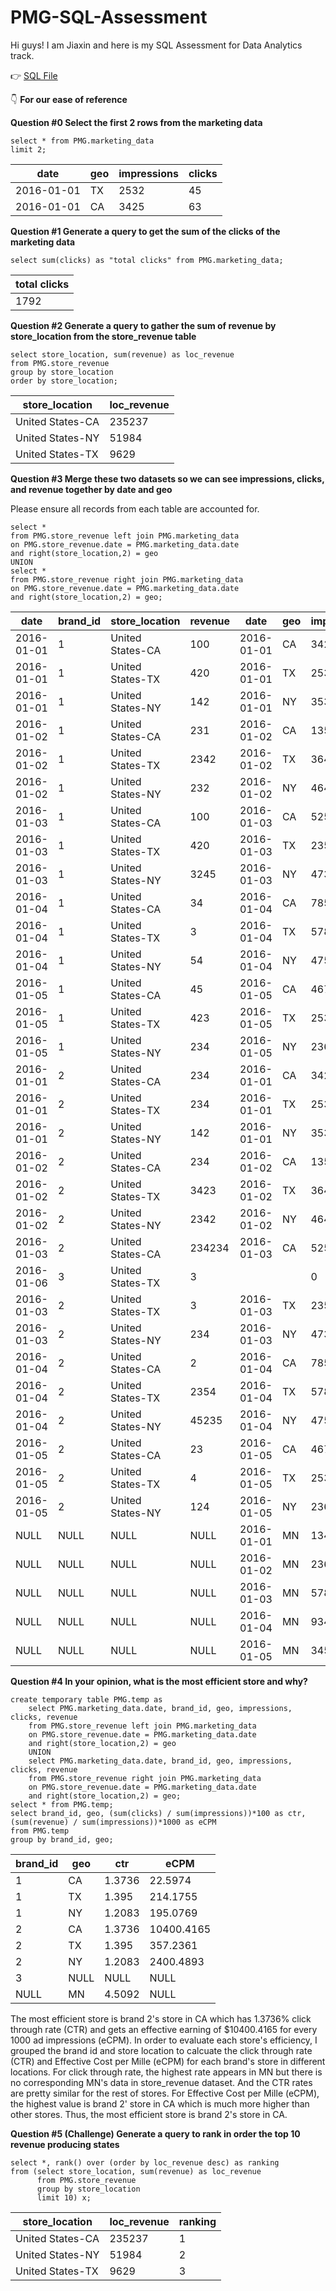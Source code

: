# PMG-SQL-Assessment
Hi guys! I am Jiaxin and here is my SQL Assessment for Data Analytics track. 

:point_right: [SQL File ](https://github.com/yjjjjxx/PMG-SQL-Assessment/blob/main/PMG.sql)

:point_down: **For our ease of reference**

**Question #0 Select the first 2 rows from the marketing data**

```mysql
select * from PMG.marketing_data
limit 2;
```

| date       | geo  | impressions | clicks |
| ---------- | ---- | ----------- | ------ |
| 2016-01-01 | TX   | 2532        | 45     |
| 2016-01-01 | CA   | 3425        | 63     |

**Question #1 Generate a query to get the sum of the clicks of the marketing data**

```mysql
select sum(clicks) as "total clicks" from PMG.marketing_data;
```

| total clicks |
| ------------ |
| 1792         |

**Question #2 Generate a query to gather the sum of revenue by store_location from the store_revenue table**

```mysql
select store_location, sum(revenue) as loc_revenue
from PMG.store_revenue
group by store_location
order by store_location;
```

| store_location   | loc_revenue |
| ---------------- | ----------- |
| United States-CA | 235237      |
| United States-NY | 51984       |
| United States-TX | 9629        |

**Question #3 Merge these two datasets so we can see impressions, clicks, and revenue together by date and geo** 

Please ensure all records from each table are accounted for.

```mysql
select *
from PMG.store_revenue left join PMG.marketing_data
on PMG.store_revenue.date = PMG.marketing_data.date
and right(store_location,2) = geo
UNION
select *
from PMG.store_revenue right join PMG.marketing_data
on PMG.store_revenue.date = PMG.marketing_data.date
and right(store_location,2) = geo;
```

| date       | brand_id | store_location   | revenue | date       | geo  | impressions | clicks |
| ---------- | -------- | ---------------- | ------- | ---------- | ---- | ----------- | ------ |
| 2016-01-01 | 1        | United States-CA | 100     | 2016-01-01 | CA   | 3425        | 63     |
| 2016-01-01 | 1        | United States-TX | 420     | 2016-01-01 | TX   | 2532        | 45     |
| 2016-01-01 | 1        | United States-NY | 142     | 2016-01-01 | NY   | 3532        | 25     |
| 2016-01-02 | 1        | United States-CA | 231     | 2016-01-02 | CA   | 1354        | 53     |
| 2016-01-02 | 1        | United States-TX | 2342    | 2016-01-02 | TX   | 3643        | 23     |
| 2016-01-02 | 1        | United States-NY | 232     | 2016-01-02 | NY   | 4643        | 85     |
| 2016-01-03 | 1        | United States-CA | 100     | 2016-01-03 | CA   | 5258        | 36     |
| 2016-01-03 | 1        | United States-TX | 420     | 2016-01-03 | TX   | 2353        | 57     |
| 2016-01-03 | 1        | United States-NY | 3245    | 2016-01-03 | NY   | 4735        | 63     |
| 2016-01-04 | 1        | United States-CA | 34      | 2016-01-04 | CA   | 7854        | 85     |
| 2016-01-04 | 1        | United States-TX | 3       | 2016-01-04 | TX   | 5783        | 47     |
| 2016-01-04 | 1        | United States-NY | 54      | 2016-01-04 | NY   | 4754        | 36     |
| 2016-01-05 | 1        | United States-CA | 45      | 2016-01-05 | CA   | 4678        | 73     |
| 2016-01-05 | 1        | United States-TX | 423     | 2016-01-05 | TX   | 2535        | 63     |
| 2016-01-05 | 1        | United States-NY | 234     | 2016-01-05 | NY   | 2364        | 33     |
| 2016-01-01 | 2        | United States-CA | 234     | 2016-01-01 | CA   | 3425        | 63     |
| 2016-01-01 | 2        | United States-TX | 234     | 2016-01-01 | TX   | 2532        | 45     |
| 2016-01-01 | 2        | United States-NY | 142     | 2016-01-01 | NY   | 3532        | 25     |
| 2016-01-02 | 2        | United States-CA | 234     | 2016-01-02 | CA   | 1354        | 53     |
| 2016-01-02 | 2        | United States-TX | 3423    | 2016-01-02 | TX   | 3643        | 23     |
| 2016-01-02 | 2        | United States-NY | 2342    | 2016-01-02 | NY   | 4643        | 85     |
| 2016-01-03 | 2        | United States-CA | 234234  | 2016-01-03 | CA   | 5258        | 36     |
| 2016-01-06 | 3        | United States-TX | 3       |            |      | 0           | 0      |
| 2016-01-03 | 2        | United States-TX | 3       | 2016-01-03 | TX   | 2353        | 57     |
| 2016-01-03 | 2        | United States-NY | 234     | 2016-01-03 | NY   | 4735        | 63     |
| 2016-01-04 | 2        | United States-CA | 2       | 2016-01-04 | CA   | 7854        | 85     |
| 2016-01-04 | 2        | United States-TX | 2354    | 2016-01-04 | TX   | 5783        | 47     |
| 2016-01-04 | 2        | United States-NY | 45235   | 2016-01-04 | NY   | 4754        | 36     |
| 2016-01-05 | 2        | United States-CA | 23      | 2016-01-05 | CA   | 4678        | 73     |
| 2016-01-05 | 2        | United States-TX | 4       | 2016-01-05 | TX   | 2535        | 63     |
| 2016-01-05 | 2        | United States-NY | 124     | 2016-01-05 | NY   | 2364        | 33     |
| NULL       | NULL     | NULL             | NULL    | 2016-01-01 | MN   | 1342        | 784    |
| NULL       | NULL     | NULL             | NULL    | 2016-01-02 | MN   | 2366        | 85     |
| NULL       | NULL     | NULL             | NULL    | 2016-01-03 | MN   | 5783        | 87     |
| NULL       | NULL     | NULL             | NULL    | 2016-01-04 | MN   | 9345        | 24     |
| NULL       | NULL     | NULL             | NULL    | 2016-01-05 | MN   | 3452        | 25     |

**Question #4 In your opinion, what is the most efficient store and why?**

```mysql
create temporary table PMG.temp as
	select PMG.marketing_data.date, brand_id, geo, impressions, clicks, revenue
	from PMG.store_revenue left join PMG.marketing_data
	on PMG.store_revenue.date = PMG.marketing_data.date
	and right(store_location,2) = geo
	UNION
	select PMG.marketing_data.date, brand_id, geo, impressions, clicks, revenue
	from PMG.store_revenue right join PMG.marketing_data
	on PMG.store_revenue.date = PMG.marketing_data.date
	and right(store_location,2) = geo;
select * from PMG.temp;
select brand_id, geo, (sum(clicks) / sum(impressions))*100 as ctr, (sum(revenue) / sum(impressions))*1000 as eCPM
from PMG.temp
group by brand_id, geo;
```

| brand_id | geo  | ctr    | eCPM       |
| -------- | ---- | ------ | ---------- |
| 1        | CA   | 1.3736 | 22.5974    |
| 1        | TX   | 1.395  | 214.1755   |
| 1        | NY   | 1.2083 | 195.0769   |
| 2        | CA   | 1.3736 | 10400.4165 |
| 2        | TX   | 1.395  | 357.2361   |
| 2        | NY   | 1.2083 | 2400.4893  |
| 3        | NULL | NULL   | NULL       |
| NULL     | MN   | 4.5092 | NULL       |

The most efficient store is brand 2's store in CA which has 1.3736% click through rate (CTR) and gets an effective earning of $10400.4165 for every 1000 ad impressions (eCPM). In order to evaluate each store's efficiency, I grouped the brand id and store location to calcuate the click through rate (CTR) and Effective Cost per Mille (eCPM) for each brand's store in different locations. For click through rate, the highest rate appears in MN but there is no corresponding MN's data in store_revenue dataset. And the CTR rates are pretty similar for the rest of stores. For Effective Cost per Mille (eCPM), the highest value is brand 2' store in CA which is much more higher than other stores. Thus, the most efficient store is brand 2's store in CA. 

**Question #5 (Challenge) Generate a query to rank in order the top 10 revenue producing states**

```mysql
select *, rank() over (order by loc_revenue desc) as ranking
from (select store_location, sum(revenue) as loc_revenue
	  from PMG.store_revenue
	  group by store_location
	  limit 10) x;
```

| store_location   | loc_revenue | ranking |
| ---------------- | ----------- | ------- |
| United States-CA | 235237      | 1       |
| United States-NY | 51984       | 2       |
| United States-TX | 9629        | 3       |
